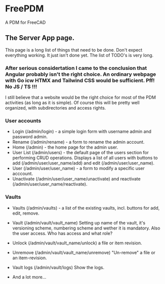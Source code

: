 # FreePDM
A PDM for FreeCAD

## The Server App page. 

This page is a long list of things that need to be done. Don't expect everything working. It just isn't done yet. The list of TODO's is very long.

### After serious considertation I came to the conclusion that Angular probably isn't the right choice. An ordinary webpage with Go icw HTMX and Tailwind CSS would be sufficient. Pff! No JS / TS !!!

I still believe that a website would be the right choice for most of the PDM activities (as long as it is simple). Of course this will be pretty well organized, with subdirectories and access rights.

### User accounts
- Login (/admin/login) - a simple login form with username admin and password admin.
- Rename (/admin/rename) - a form to rename the admin account.
- Home (/admin) - the home page for the admin user.
- User List (/admin/users) - the default page of the users section for performing CRUD operations. Displays a list of all users with buttons to add (/admin/user/user_name/add) and edit (/admin/user/user_name).
- User (/admin/user/user_name) - a form to modify a specific user acccount.
- Unactivate (/admin/user/user_name/unactivate) and reactivate (/admin/user/user_name/reactivate).

### Vaults
- Vaults (/admin/vaults) - a list of the existing vaults, incl. buttons for add, edit, remove.
- Vault (/admin/vault/vault_name) Setting up name of the vault, it's versioning scheme, numbering scheme and wether it is mandatory. Also the user access. Who has access and what role?
- Unlock (/admin/vault/vault_name/unlock) a file or item revision.
- Unremove (/admin/vault/vault_name/unremove) "Un-remove" a file or an item-revision.
- Vault logs (/admin/vault/logs) Show the logs.

- And a lot more...